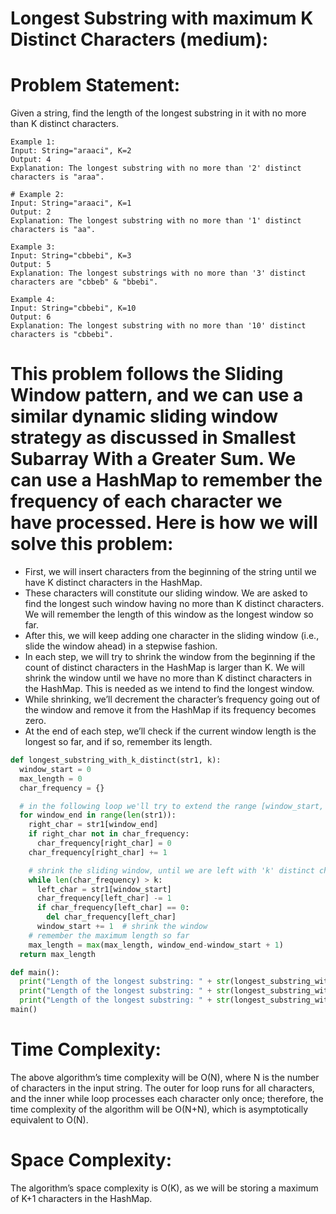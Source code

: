 # Longest Substring with maximum K Distinct Characters (medium):

# Problem Statement:
Given a string, find the length of the longest substring in it with no more than K distinct characters.

```
Example 1:
Input: String="araaci", K=2
Output: 4
Explanation: The longest substring with no more than '2' distinct characters is "araa".
```
```
# Example 2:
Input: String="araaci", K=1
Output: 2
Explanation: The longest substring with no more than '1' distinct characters is "aa".
```

```
Example 3:
Input: String="cbbebi", K=3
Output: 5
Explanation: The longest substrings with no more than '3' distinct characters are "cbbeb" & "bbebi".
```

```
Example 4:
Input: String="cbbebi", K=10
Output: 6
Explanation: The longest substring with no more than '10' distinct characters is "cbbebi".
```


# This problem follows the Sliding Window pattern, and we can use a similar dynamic sliding window strategy as discussed in Smallest Subarray With a Greater Sum. We can use a HashMap to remember the frequency of each character we have processed. Here is how we will solve this problem:

- First, we will insert characters from the beginning of the string until we have K distinct characters in the HashMap.
- These characters will constitute our sliding window. We are asked to find the longest such window having no more than K distinct characters. We will remember the length of this window as the longest window so far.
- After this, we will keep adding one character in the sliding window (i.e., slide the window ahead) in a stepwise fashion.
- In each step, we will try to shrink the window from the beginning if the count of distinct characters in the HashMap is larger than K. We will shrink the window until we have no more than K distinct characters in the HashMap. This is needed as we intend to find the longest window.
- While shrinking, we’ll decrement the character’s frequency going out of the window and remove it from the HashMap if its frequency becomes zero.
- At the end of each step, we’ll check if the current window length is the longest so far, and if so, remember its length.


```python
def longest_substring_with_k_distinct(str1, k):
  window_start = 0
  max_length = 0
  char_frequency = {}

  # in the following loop we'll try to extend the range [window_start, window_end]
  for window_end in range(len(str1)):
    right_char = str1[window_end]
    if right_char not in char_frequency:
      char_frequency[right_char] = 0
    char_frequency[right_char] += 1

    # shrink the sliding window, until we are left with 'k' distinct characters in the char_frequency
    while len(char_frequency) > k:
      left_char = str1[window_start]
      char_frequency[left_char] -= 1
      if char_frequency[left_char] == 0:
        del char_frequency[left_char]
      window_start += 1  # shrink the window
    # remember the maximum length so far
    max_length = max(max_length, window_end-window_start + 1)
  return max_length

def main():
  print("Length of the longest substring: " + str(longest_substring_with_k_distinct("araaci", 2)))
  print("Length of the longest substring: " + str(longest_substring_with_k_distinct("araaci", 1)))
  print("Length of the longest substring: " + str(longest_substring_with_k_distinct("cbbebi", 3)))
main()

```


# Time Complexity:
The above algorithm’s time complexity will be O(N), where N is the number of characters in the input string. The outer for loop runs for all characters, and the inner while loop processes each character only once; therefore, the time complexity of the algorithm will be O(N+N), which is asymptotically equivalent to O(N).

# Space Complexity:
The algorithm’s space complexity is O(K), as we will be storing a maximum of K+1 characters in the HashMap.
